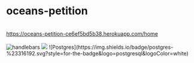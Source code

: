 # oceans-petition
</br>
<a href="https://oceans-petition-ce6ef5bd5b38.herokuapp.com/home" target="_blank">https://oceans-petition-ce6ef5bd5b38.herokuapp.com/home</a><br><br>
<img src="https://img.shields.io/badge/Handlebars.js-000000.svg?style=for-the-badge&logo=handlebarsdotjs&logoColor=white" alt="handlebars">
<img src="https://img.shields.io/badge/express.js-%23404d59.svg?style=for-the-badge&logo=express&logoColor=%2361DAFB"/>
![Postgres](https://img.shields.io/badge/postgres-%23316192.svg?style=for-the-badge&logo=postgresql&logoColor=white)
